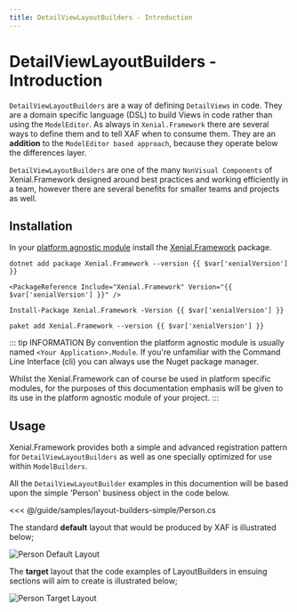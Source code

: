 ```yaml
---
title: DetailViewLayoutBuilders - Introduction
---
```


# DetailViewLayoutBuilders - Introduction

`DetailViewLayoutBuilders` are a way of defining `DetailViews` in code. They are a domain specific language (DSL) to build Views in code rather than using the `ModelEditor`. As always in `Xenial.Framework` there are several ways to define them and to tell XAF when to consume them. They are an **addition** to the `ModelEditor based approach`, because they operate below the differences layer. <!-- differences layer could probably benefit from some additional description or a link to the XAF documentation -->

<!-- replace this line with its equivalent from the model builders into, remembering to substitute layout builders for model builders -->
`DetailViewLayoutBuilders` are one of the many `NonVisual Components` of Xenial.Framework designed around best practices and working efficiently in a team, however there are several benefits for smaller teams and projects as well.


## Installation

In your [platform agnostic module](https://docs.devexpress.com/eXpressAppFramework/118045/concepts/application-solution-components/application-solution-structure#projects) install the [Xenial.Framework](https://www.nuget.org/packages/Xenial.Framework/) package.

<code-group>
<code-block title=".NET CLI">

<div class="language-bash"><pre class="language-bash"><code>dotnet add package Xenial.Framework --version {{ $var['xenialVersion'] }}</code></pre></div>

</code-block>


<code-block title="PackageReference">

<div class="language-xml"><pre class="language-xml"><code>&ltPackageReference Include="Xenial.Framework" Version="{{ $var['xenialVersion'] }}" /&gt</code></pre></div>

</code-block>

<code-block title="Package Manager">

<div class="language-powershell"><pre class="language-powershell"><code>Install-Package Xenial.Framework -Version {{ $var['xenialVersion'] }}</code></pre></div>

</code-block>

<code-block title="Paket CLI">

<div class="language-bash"><pre><code>paket add Xenial.Framework --version {{ $var['xenialVersion'] }}</code></pre></div>

</code-block>

</code-group>

::: tip INFORMATION
By convention the platform agnostic module is usually named `<Your Application>.Module`.
If you're unfamiliar with the Command Line Interface (cli) you can always use the Nuget package manager.

Whilst the Xenial.Framework can of course be used in platform specific modules, for the purposes of this documentation emphasis will be given to its use in the platform agnostic module of your project.
:::

## Usage

Xenial.Framework provides both a simple and advanced registration pattern for `DetailViewLayoutBuilders` as well as one specially optimized for use within `ModelBuilders`.

All the `DetailViewLayoutBuilder` examples in this documention will be based upon the simple 'Person' business object in the code below.

<<< @/guide/samples/layout-builders-simple/Person.cs

The standard  **default** layout that would be produced by XAF is illustrated below;

![Person Default Layout](/images/guide/layout-builders/person-default-layout.png)

The **target** layout that the code examples of LayoutBuilders in ensuing sections will aim to create is illustrated below;

![Person Target Layout](/images/guide/layout-builders/person-target-layout.png)
